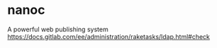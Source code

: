 # nanoc
A powerful web publishing system
https://docs.gitlab.com/ee/administration/raketasks/ldap.html#check
